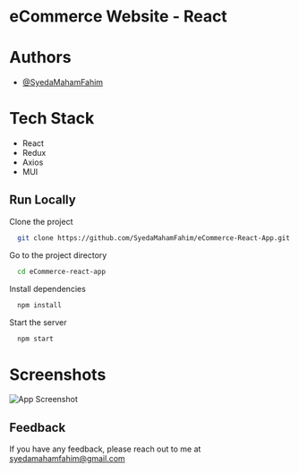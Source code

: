 
# eCommerce Website - React

# Authors

- [@SyedaMahamFahim](https://github.com/SyedaMahamFahim/)


# Tech Stack
- React
- Redux
- Axios
- MUI
## Run Locally

Clone the project

```bash
  git clone https://github.com/SyedaMahamFahim/eCommerce-React-App.git
```

Go to the project directory

```bash
  cd eCommerce-react-app
```


Install dependencies

```bash
  npm install
```

Start the server

```bash
  npm start
```
# Screenshots

![App Screenshot](https://user-images.githubusercontent.com/79671325/189134633-a0bd330a-b9e6-4c90-a4e1-d4cc0e9f4f00.png)





## Feedback

If you have any feedback, please reach out to me at syedamahamfahim@gmail.com

